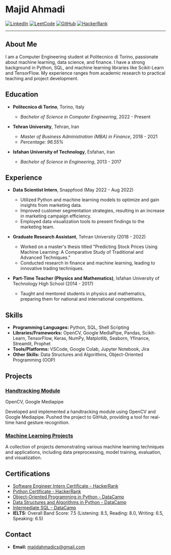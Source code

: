 # Majid Ahmadi

[![LinkedIn](https://img.shields.io/badge/LinkedIn-blue?style=flat&logo=linkedin&label=LinkedIn)](https://www.linkedin.com/in/majid-ahmadi-cs/)
[![LeetCode](https://img.shields.io/badge/LeetCode-orange?style=flat&logo=leetcode&label=LeetCode)](https://leetcode.com/u/amazingtrader95/)
[![GitHub](https://img.shields.io/badge/GitHub-black?style=flat&logo=github&label=GitHub)](https://github.com/majidahmadics)
[![HackerRank](https://img.shields.io/badge/HackerRank-green?style=flat&logo=hackerrank&label=HackerRank)](https://www.hackerrank.com/profile/amazingtrader95)

---

## About Me

I am a Computer Engineering student at Politecnico di Torino, passionate about machine learning, data science, and finance. I have a strong background in Python, SQL, and machine learning libraries like Scikit-Learn and TensorFlow. My experience ranges from academic research to practical teaching and project development.

## Education

- **Politecnico di Torino**, Torino, Italy
  - *Bachelor of Science in Computer Engineering*, 2022 - Present

- **Tehran University**, Tehran, Iran
  - *Master of Business Administration (MBA) in Finance*, 2018 - 2021
  - *Percentage: 96.55%*

- **Isfahan University of Technology**, Esfahan, Iran
  - *Bachelor of Science in Engineering*, 2013 - 2017

## Experience

- **Data Scientist Intern**, Snappfood  (May 2022 - Aug 2022)
  - Utilized Python and machine learning models to optimize and gain insights from marketing data.
  - Improved customer segmentation strategies, resulting in an increase in marketing campaign efficiency.
  - Employed data visualization tools to present findings to the marketing team.

- **Graduate Research Assistant**, Tehran University (2018 - 2022)
  - Worked on a master's thesis titled "Predicting Stock Prices Using Machine Learning: A Comparative Study of Traditional and Advanced Techniques."
  - Conducted research in finance and machine learning, leading to innovative trading techniques.

- **Part-Time Teacher (Physics and Mathematics)**, Isfahan University of Technology High School (2014 - 2017)
  - Taught and mentored students in physics and mathematics, preparing them for national and international competitions.

## Skills

- **Programming Languages:** Python, SQL, Shell Scripting
- **Libraries/Frameworks:** OpenCV, Google MediaPipe, Pandas, Scikit-Learn, TensorFlow, Keras, NumPy, Matplotlib, Seaborn, Yfinance, Streamlit, Prophet
- **Tools/Platforms:** VSCode, Google Colab, Jupyter Notebook, Jira
- **Other Skills:** Data Structures and Algorithms, Object-Oriented Programming (OOP)

## Projects

### [Handtracking Module](https://github.com/majidahmadics/HandTrackingModule)
OpenCV, Google Mediapipe

Developed and implemented a handtracking module using OpenCV and Google Mediapipe.
Pushed the project to GitHub, providing a tool for real-time hand gesture recognition.

### [Machine Learning Projects](https://github.com/majidahmadics/Machine-Learning-Projects)
A collection of projects demonstrating various machine learning techniques and applications, including data preprocessing, model training, evaluation, and visualization.

## Certifications

- [Software Engineer Intern Certificate - HackerRank](https://www.hackerrank.com/certificates/164f95363bed)
- [Python Certificate - HackerRank](https://www.hackerrank.com/certificates/f589d211f848)
- [Object-Oriented Programming in Python - DataCamp](https://www.datacamp.com/completed/statement-of-accomplishment/course/97ec8806299260c3b5c91226e1dadfdef9a3bedf)
- [Data Structures and Algorithms in Python - DataCamp](https://www.datacamp.com/completed/statement-of-accomplishment/course/938b3e694df375e46faf05e014234828d28d7bac)
- [Intermediate SQL - DataCamp](https://www.datacamp.com/completed/statement-of-accomplishment/course/19fbdc4c6c354056832cace5e2532828e09e7116)
- **IELTS:** Overall Band Score: 7.5 (Listening: 8.5, Reading: 8.0, Writing: 6.5, Speaking: 6.5)

## Contact

- **Email:** majidahmadics@gmail.com
